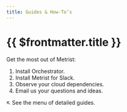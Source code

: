 ```yaml
---
title: Guides & How-To’s
---
```


# {{ $frontmatter.title }}

Get the most out of Metrist:

1. Install Orchestrator.
1. Install Metrist for Slack.
1. Observe your cloud dependencies.
1. Email us your questions and ideas.

↖️ See the menu of detailed guides.
